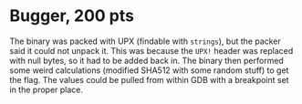 # Bugger, 200 pts

The binary was packed with UPX (findable with `strings`), but the packer said it could not unpack it. This was because the `UPX!` header was replaced with null bytes, so it had to be added back in. The binary then performed some weird calculations (modified SHA512 with some random stuff) to get the flag. The values could be pulled from within GDB with a breakpoint set in the proper place.
